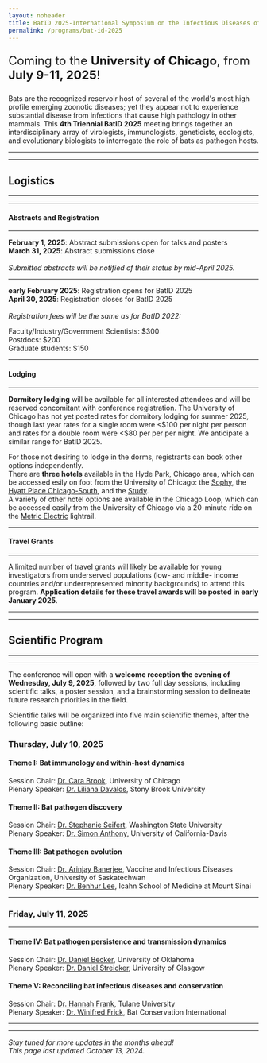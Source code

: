 ```yaml
---
layout: noheader
title: BatID 2025-International Symposium on the Infectious Diseases of Bats
permalink: /programs/bat-id-2025
---
```



<div class="bs-callout bs-callout-info">
<font size="5">  
<p>Coming to the <strong>University of Chicago</strong>, from <strong>July 9-11, 2025</strong>!</p>
</font>
</div>

Bats are the recognized reservoir host of several of the world's most high profile emerging zoonotic diseases; yet they appear not to experience substantial disease from infections that cause high pathology in other mammals. This <strong>4th Triennial BatID 2025</strong> meeting brings together an interdisciplinary array of virologists, immunologists, geneticists, ecologists, and evolutionary biologists to interrogate the role of bats as pathogen hosts.

<hr>
<hr>

<h2>Logistics</h2>
<hr>
<hr>
<h4>Abstracts and Registration</h4>
<hr>
<strong>February 1, 2025</strong>: Abstract submissions open for talks and posters <br>
<strong>March 31, 2025</strong>: Abstract submissions close  <br>
<br>
<em> Submitted abstracts will be notified of their status by mid-April 2025. </em> 

<hr>
<strong>early February 2025</strong>: Registration opens for BatID 2025<br>
<strong>April 30, 2025</strong>: Registration closes for BatID 2025 <br>
<br>
<em>Registration fees will be the same as for BatID 2022:</em> <br>
 
Faculty/Industry/Government Scientists: $300  <br>
Postdocs: $200 <br>
Graduate students: $150 <br>
<hr>
<h4>Lodging</h4>
<hr>
<strong>Dormitory lodging</strong> will be available for all interested attendees and will be reserved concomitant with conference registration. The University of Chicago has not yet posted rates for dormitory lodging for summer 2025, though last year rates for a single room were <$100 per night per person and rates for a double room were <$80 per per per night. We anticipate a similar range for BatID 2025. 
<br>

For those not desiring to lodge in the dorms, registrants can book other options independently. 
<br>
There are <strong>three hotels</strong> available in the Hyde Park, Chicago area, which can be accessed esily on foot from the University of Chicago: the <a href="https://sophyhotel.com/">Sophy</a>, the <a href="https://www.hyatt.com/hyatt-place/en-US/chizu-hyatt-place-chicago-south-university-medical-center">Hyatt Place Chicago-South</a>, and the <a href="https://www.thestudyatuniversityofchicago.com">Study</a>.
<br>
A variety of other hotel options are available in the Chicago Loop, which can be accessed easily from the University of Chicago via a 20-minute ride on the <a href="https://ridertools.metrarail.com">Metric Electric</a> lightrail.
<hr>

<h4>Travel Grants</h4>
<hr>
A limited number of travel grants will likely be available for young investigators from underserved populations (low- and middle- income countries and/or underrepresented minority backgrounds) to attend this program. <strong>Application details for these travel awards will be posted in early January 2025</strong>. 

<hr>
<hr>

<h2>Scientific Program</h2>
<hr>
<hr>

The conference will open with a <strong>welcome reception the evening of Wednesday, July 9, 2025</strong>, followed by two full day sessions, including scientific talks, a poster session, and a brainstorming session to delineate future research priorities in the field. 

Scientific talks will be organized into five main scientific themes, after the following basic outline:
<br>
<h3>Thursday, July 10, 2025</h3>

<h4>Theme I: Bat immunology and within-host dynamics</h4>

Session Chair: <a href="https://brooklab.org">Dr. Cara Brook</a>, University of Chicago <br>
Plenary Speaker: <a href="https://lmdavalos.github.io">Dr. Liliana Davalos</a>, Stony Brook University

<h4>Theme II: Bat pathogen discovery</h4>


Session Chair: <a href="https://labs.wsu.edu/mezap/">Dr. Stephanie Seifert</a>, Washington State University <br>
Plenary Speaker:  <a href="https://anthonylab.vetmed.ucdavis.edu">Dr. Simon Anthony</a>, University of California-Davis

<h4>Theme III: Bat pathogen evolution</h4>

Session Chair:  <a href="https://banerjeelab.ca">Dr. Arinjay Banerjee</a>, Vaccine and Infectious Diseases Organization, University of Saskatechwan <br>
Plenary Speaker: <a href="https://leelabvirus.host/about">Dr. Benhur Lee</a>, Icahn School of Medicine at Mount Sinai
<hr>
<h3>Friday, July 11, 2025</h3>
<hr>

<h4>Theme IV: Bat pathogen persistence and transmission dynamics</h4>

Session Chair: <a href="http://beckerlab.weebly.com">Dr. Daniel Becker</a>, University of Oklahoma <br>
Plenary Speaker: <a href="https://streickerlab.com">Dr. Daniel Streicker</a>, University of Glasgow

<h4>Theme V: Reconciling bat infectious diseases and conservation</h4>

Session Chair: <a href="https://www.hkfrank.com">Dr. Hannah Frank</a>, Tulane University <br>
Plenary Speaker: <a href="https://frick.eeb.ucsc.edu">Dr. Winifred Frick</a>, Bat Conservation International


<hr>
<hr>

<div class="bs-callout bs-callout-info">
<p><em>Stay tuned for more updates in the months ahead!<br>
This page last updated October 13, 2024.</em></p>
</div>
